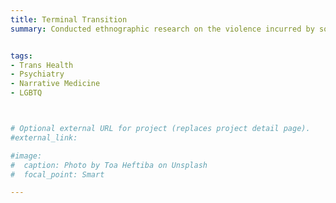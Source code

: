 ```yaml
---
title: Terminal Transition
summary: Conducted ethnographic research on the violence incurred by societal narratives of gender “transition” as a finite, terminal process [1 book and 2 manuscripts in preparation; 2 upcoming poster presentations at LGBT Health Workforce Conference 2021;1st prize at Columbia VP&S Student Research Day]


tags:
- Trans Health
- Psychiatry
- Narrative Medicine
- LGBTQ



# Optional external URL for project (replaces project detail page).
#external_link: 

#image:
#  caption: Photo by Toa Heftiba on Unsplash
#  focal_point: Smart

---
```

